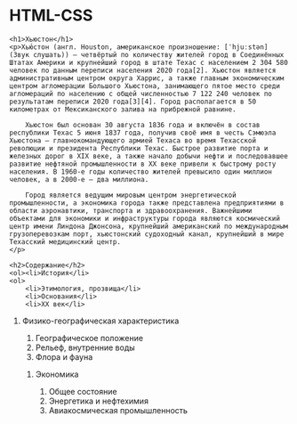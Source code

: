 # HTML-CSS
<!DOCTYPE html>
<head>
    <title>Хьюстон у нас проблема!!!</title>
    <meta charset="UTF-8">
    
</head>

<body>

    

    <h1>Хьюстон</h1>
    <p>Хью́стон (англ. Houston, американское произношение: [ˈhjuːstən] (Звук слушать)) — четвёртый по количеству жителей город в Соединённых Штатах Америки и крупнейший город в штате Техас с населением 2 304 580 человек по данным переписи населения 2020 года[2]. Хьюстон является административным центром округа Харрис, а также главным экономическим центром агломерации Большого Хьюстона, занимающего пятое место среди агломераций по населению с общей численностью 7 122 240 человек по результатам переписи 2020 года[3][4]. Город располагается в 50 километрах от Мексиканского залива на прибрежной равнине.

        Хьюстон был основан 30 августа 1836 года и включён в состав республики Техас 5 июня 1837 года, получив своё имя в честь Сэмюэла Хьюстона — главнокомандующего армией Техаса во время Техасской революции и президента Республики Техас. Быстрое развитие порта и железных дорог в XIX веке, а также начало добычи нефти и последовавшее развитие нефтяной промышленности в XX веке привели к быстрому росту населения. В 1960-е годы количество жителей превысило один миллион человек, а в 2000-е — два миллиона.
        
        Город является ведущим мировым центром энергетической промышленности, а экономика города также представлена предприятиями в области аэронавтики, транспорта и здравоохранения. Важнейшими объектами для экономики и инфраструктуры города являются космический центр имени Линдона Джонсона, крупнейший американский по международным грузоперевозкам порт, хьюстонский судоходный канал, крупнейший в мире Техасский медицинский центр.
    </p>

    <h2>Содержание</h2>
    <ol><li>История</li>
    <ol>
        <li>Этимология, прозвища</li>
        <li>Основания</li>
        <li>XX век</li>
</ol>

<ol><li>Физико-географическая характеристика</li>
    <ol>
    <li>Географическое положение</li>
    <li>Рельеф, внутренние воды</li>
    <li>Флора и фауна</li>
</ol>

<ol><li>Экономика</li>
    <ol>
    <li>Общее состояние
    <li>Энергетика и нефтехимия</li> 
    <li>Авиакосмическая промышленность</li>
    </ol>
